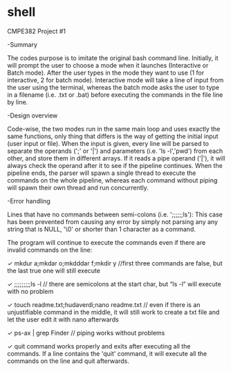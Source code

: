 # shell
CMPE382 Project #1

-Summary

The codes purpose is to imitate the original bash command line. Initially, it will prompt the user to choose a mode when it launches (Interactive or Batch mode). After the user types in the mode they want to use (1 for interactive, 2 for batch mode). Interactive mode will take a line of input from the user using the terminal, whereas the batch mode asks the user to type in a filename (i.e. .txt or .bat) before executing the commands in the file line by line.

-Design overview

Code-wise, the two modes run in the same main loop and uses exactly the same functions, only thing that differs is the way of getting the initial input (user input or file). When the input is given, every line will be parsed to separate the operands (';' or '|') and parameters (i.e. 'ls -l','pwd') from each other, and store them in different arrays. If it reads a pipe operand ('|'), it will always check the operand after it to see if the pipeline continues. When the pipeline ends, the parser will spawn a single thread to execute the commands on the whole pipeline, whereas each command without piping will spawn their own thread and run concurrently.

-Error handling

Lines that have no commands between semi-colons (i.e. ';;;;;;ls'): This case has been prevented from causing any error by simply not parsing any any string that is NULL, '\0' or shorter than 1 character as a command.

The program will continue to execute the commands even if there are invalid commands on the line:

✓ mkdur a;mkdar o;mkdddar f;mkdir y   //first three commands are false, but the last true one will still execute

✓ ;;;;;;;;;ls -l  // there are semicolons at the start char, but “ls -l” will execute with no problem

✓ touch readme.txt;hudaverdi;nano readme.txt  // even if there is an unjustifiable command in the middle, it will still work to create a txt file and let the user edit it with nano afterwards

✓ ps-ax | grep Finder // piping works without problems

✓ quit command works properly and exits after executing all the commands. If a line contains the 'quit' command, it will execute all the commands on the line and quit afterwards.
